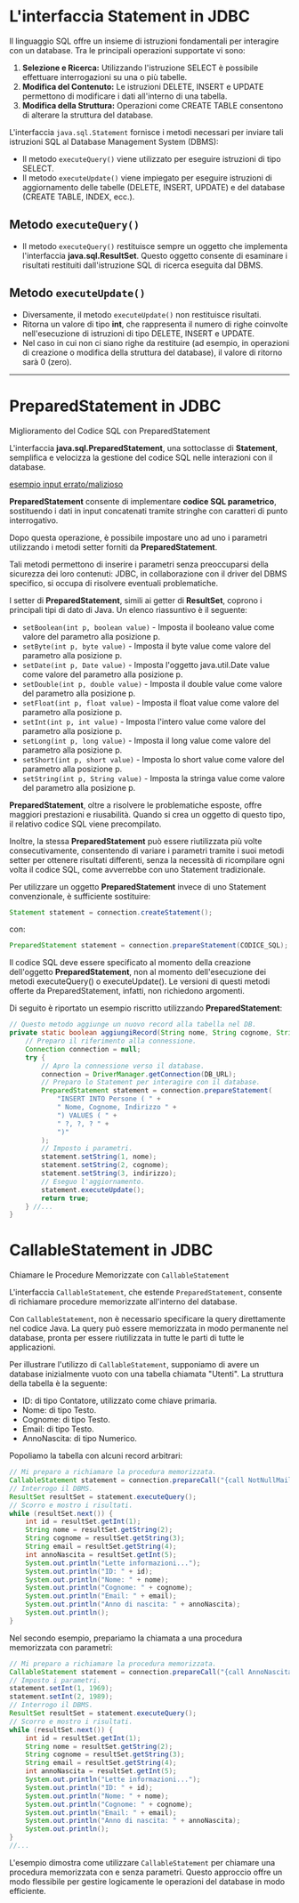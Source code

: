 # L'interfaccia Statement in JDBC

Il linguaggio SQL offre un insieme di istruzioni fondamentali per interagire con un database. Tra le principali operazioni supportate vi sono:

1. **Selezione e Ricerca:** Utilizzando l'istruzione SELECT è possibile effettuare interrogazioni su una o più tabelle.
2. **Modifica del Contenuto:** Le istruzioni DELETE, INSERT e UPDATE permettono di modificare i dati all'interno di una tabella.
3. **Modifica della Struttura:** Operazioni come CREATE TABLE consentono di alterare la struttura del database.

L'interfaccia `java.sql.Statement` fornisce i metodi necessari per inviare tali istruzioni SQL al Database Management System (DBMS):

* Il metodo `executeQuery()` viene utilizzato per eseguire istruzioni di tipo SELECT.
* Il metodo `executeUpdate()` viene impiegato per eseguire istruzioni di aggiornamento delle tabelle (DELETE, INSERT, UPDATE) e del database (CREATE TABLE, INDEX, ecc.).

## Metodo `executeQuery()`

* Il metodo `executeQuery()` restituisce sempre un oggetto che implementa l'interfaccia **java.sql.ResultSet**. Questo oggetto consente di esaminare i risultati restituiti dall'istruzione SQL di ricerca eseguita dal DBMS.

## Metodo `executeUpdate()`

* Diversamente, il metodo `executeUpdate()` non restituisce risultati.
* Ritorna un valore di tipo **int**, che rappresenta il numero di righe coinvolte nell'esecuzione di istruzioni di tipo DELETE, INSERT e UPDATE.
* Nel caso in cui non ci siano righe da restituire (ad esempio, in operazioni di creazione o modifica della struttura del database), il valore di ritorno sarà 0 (zero).

---

# PreparedStatement in JDBC

Miglioramento del Codice SQL con PreparedStatement

L'interfaccia **java.sql.PreparedStatement**, una sottoclasse di **Statement**, semplifica e velocizza la gestione del codice SQL nelle interazioni con il database.

[esempio input errato/malizioso]()

**PreparedStatement** consente di implementare **codice SQL parametrico**, sostituendo i dati in input concatenati tramite stringhe con caratteri di punto interrogativo.

Dopo questa operazione, è possibile impostare uno ad uno i parametri utilizzando i metodi setter forniti da **PreparedStatement**.

Tali metodi permettono di inserire i parametri senza preoccuparsi della sicurezza dei loro contenuti: JDBC, in collaborazione con il driver del DBMS specifico, si occupa di risolvere eventuali problematiche.

I setter di **PreparedStatement**, simili ai getter di **ResultSet**, coprono i principali tipi di dato di Java. Un elenco riassuntivo è il seguente:

* `setBoolean(int p, boolean value)` - Imposta il booleano value come valore del parametro alla posizione p.
* `setByte(int p, byte value)` - Imposta il byte value come valore del parametro alla posizione p.
* `setDate(int p, Date value)` - Imposta l'oggetto java.util.Date value come valore del parametro alla posizione p.
* `setDouble(int p, double value)` - Imposta il double value come valore del parametro alla posizione p.
* `setFloat(int p, float value)` - Imposta il float value come valore del parametro alla posizione p.
* `setInt(int p, int value)` - Imposta l'intero value come valore del parametro alla posizione p.
* `setLong(int p, long value)` - Imposta il long value come valore del parametro alla posizione p.
* `setShort(int p, short value)` - Imposta lo short value come valore del parametro alla posizione p.
* `setString(int p, String value)` - Imposta la stringa value come valore del parametro alla posizione p.

**PreparedStatement**, oltre a risolvere le problematiche esposte, offre maggiori prestazioni e riusabilità. Quando si crea un oggetto di questo tipo, il relativo codice SQL viene precompilato.

Inoltre, la stessa **PreparedStatement** può essere riutilizzata più volte consecutivamente, consentendo di variare i parametri tramite i suoi metodi setter per ottenere risultati differenti, senza la necessità di ricompilare ogni volta il codice SQL, come avverrebbe con uno Statement tradizionale.

Per utilizzare un oggetto **PreparedStatement** invece di uno Statement convenzionale, è sufficiente sostituire:

```java
Statement statement = connection.createStatement();
```

con:

```java
PreparedStatement statement = connection.prepareStatement(CODICE_SQL);
```

Il codice SQL deve essere specificato al momento della creazione dell'oggetto **PreparedStatement**, non al momento dell'esecuzione dei metodi executeQuery() o executeUpdate(). Le versioni di questi metodi offerte da PreparedStatement, infatti, non richiedono argomenti.

Di seguito è riportato un esempio riscritto utilizzando **PreparedStatement**:

```java
// Questo metodo aggiunge un nuovo record alla tabella nel DB.
private static boolean aggiungiRecord(String nome, String cognome, String indirizzo) {
    // Preparo il riferimento alla connessione.
    Connection connection = null;
    try {
        // Apro la connessione verso il database.
        connection = DriverManager.getConnection(DB_URL);
        // Preparo lo Statement per interagire con il database.
        PreparedStatement statement = connection.prepareStatement(
            "INSERT INTO Persone ( " +
            " Nome, Cognome, Indirizzo " +
            ") VALUES ( " +
            " ?, ?, ? " +
            ")"
        );
        // Imposto i parametri.
        statement.setString(1, nome);
        statement.setString(2, cognome);
        statement.setString(3, indirizzo);
        // Eseguo l'aggiornamento.
        statement.executeUpdate();
        return true;
    } //...
}
```

# CallableStatement in JDBC

Chiamare le Procedure Memorizzate con `CallableStatement`

L'interfaccia `CallableStatement`, che estende `PreparedStatement`, consente di richiamare procedure memorizzate all'interno del database.

Con `CallableStatement`, non è necessario specificare la query direttamente nel codice Java. La query può essere memorizzata in modo permanente nel database, pronta per essere riutilizzata in tutte le parti di tutte le applicazioni.

Per illustrare l'utilizzo di `CallableStatement`, supponiamo di avere un database inizialmente vuoto con una tabella chiamata "Utenti". La struttura della tabella è la seguente:

* ID: di tipo Contatore, utilizzato come chiave primaria.
* Nome: di tipo Testo.
* Cognome: di tipo Testo.
* Email: di tipo Testo.
* AnnoNascita: di tipo Numerico.

Popoliamo la tabella con alcuni record arbitrari:

```java
// Mi preparo a richiamare la procedura memorizzata.
CallableStatement statement = connection.prepareCall("{call NotNullMail}");
// Interrogo il DBMS.
ResultSet resultSet = statement.executeQuery();
// Scorro e mostro i risultati.
while (resultSet.next()) {
    int id = resultSet.getInt(1);
    String nome = resultSet.getString(2);
    String cognome = resultSet.getString(3);
    String email = resultSet.getString(4);
    int annoNascita = resultSet.getInt(5);
    System.out.println("Lette informazioni...");
    System.out.println("ID: " + id);
    System.out.println("Nome: " + nome);
    System.out.println("Cognome: " + cognome);
    System.out.println("Email: " + email);
    System.out.println("Anno di nascita: " + annoNascita);
    System.out.println();
}
```

Nel secondo esempio, prepariamo la chiamata a una procedura memorizzata con parametri:

```java
// Mi preparo a richiamare la procedura memorizzata.
CallableStatement statement = connection.prepareCall("{call AnnoNascita(?,?)}");
// Imposto i parametri.
statement.setInt(1, 1969);
statement.setInt(2, 1989);
// Interrogo il DBMS.
ResultSet resultSet = statement.executeQuery();
// Scorro e mostro i risultati.
while (resultSet.next()) {
    int id = resultSet.getInt(1);
    String nome = resultSet.getString(2);
    String cognome = resultSet.getString(3);
    String email = resultSet.getString(4);
    int annoNascita = resultSet.getInt(5);
    System.out.println("Lette informazioni...");
    System.out.println("ID: " + id);
    System.out.println("Nome: " + nome);
    System.out.println("Cognome: " + cognome);
    System.out.println("Email: " + email);
    System.out.println("Anno di nascita: " + annoNascita);
    System.out.println();
}
//...
```

L'esempio dimostra come utilizzare `CallableStatement` per chiamare una procedura memorizzata con e senza parametri. Questo approccio offre un modo flessibile per gestire logicamente le operazioni del database in modo efficiente.
